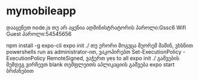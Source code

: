 # mymobileapp
დააყენეთ node.js თუ არ აყენია
ადმინისტრატორის პაროლი:Gssc6 Wifi Guest პაროლი:54545656

npm install -g expo-cli
expo init ./
თუ ერორი მოგვცა მეორემ მაშინ, ვხსნით powershells run as administrator-ით, ვაკოპირებთ Set-ExecutionPolicy -ExecutionPolicy RemoteSigned, ვაჭერთ yes to all
expo init ./ გაშვების შემდეგ ვირჩევთ blank თემფლეითს
აპლიკაციის გაშვება expo start ბრძანებით
